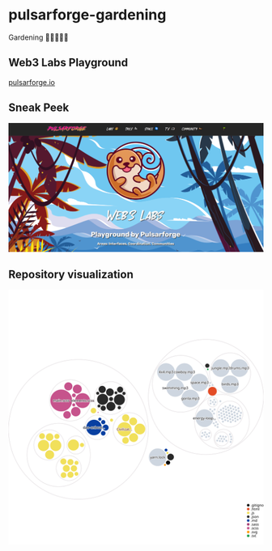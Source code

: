 # pulsarforge-gardening
Gardening 🌴🌴🌴🌴🌴

## Web3 Labs Playground

[pulsarforge.io](https://pulsarforge.io/)


## Sneak Peek

![Web3 Labs - Code Garden](./public/images/sneak-peek.png)


## Repository visualization

![Visualization of the codebase](./diagram.svg)